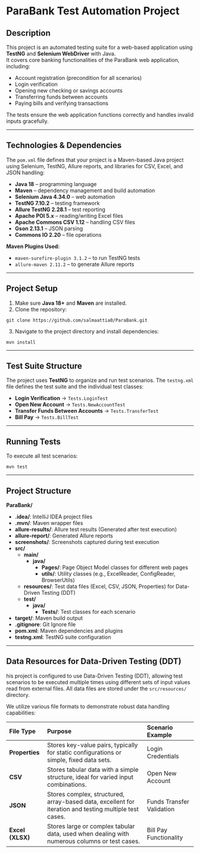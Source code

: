 # ParaBank Test Automation Project

## Description
This project is an automated testing suite for a web-based application using **TestNG** and **Selenium WebDriver** with Java.  
It covers core banking functionalities of the ParaBank web application, including:  

- Account registration (precondition for all scenarios)  
- Login verification  
- Opening new checking or savings accounts  
- Transferring funds between accounts  
- Paying bills and verifying transactions  

The tests ensure the web application functions correctly and handles invalid inputs gracefully.  

---

## Technologies & Dependencies
The `pom.xml` file defines that your project is a Maven-based Java project using Selenium, TestNG, Allure reports, and libraries for CSV, Excel, and JSON handling:
- **Java 18** – programming language  
- **Maven** – dependency management and build automation  
- **Selenium Java 4.34.0** – web automation  
- **TestNG 7.10.2** – testing framework  
- **Allure TestNG 2.28.1** – test reporting  
- **Apache POI 5.x** – reading/writing Excel files  
- **Apache Commons CSV 1.12** – handling CSV files  
- **Gson 2.13.1** – JSON parsing  
- **Commons IO 2.20** – file operations  

**Maven Plugins Used:**  
- `maven-surefire-plugin 3.1.2` – to run TestNG tests  
- `allure-maven 2.11.2` – to generate Allure reports  

---

## Project Setup
1. Make sure **Java 18+** and **Maven** are installed.  
2. Clone the repository:  
```
git clone https://github.com/salmaattia0/ParaBank.git
```
3. Navigate to the project directory and install dependencies:  
```
mvn install
```
---

## Test Suite Structure
The project uses **TestNG** to organize and run test scenarios. The `testng.xml` file defines the test suite and the individual test classes:
- **Login Verification** → `Tests.LoginTest`  
- **Open New Account** → `Tests.NewAccountTest`  
- **Transfer Funds Between Accounts** → `Tests.TransferTest`  
- **Bill Pay** → `Tests.BillTest`
  
---

## Running Tests
To execute all test scenarios:
```
mvn test
```
---

## Project Structure
**ParaBank/**
* **.idea/**: IntelliJ IDEA project files
* **.mvn/**: Maven wrapper files
* **allure-results/**: Allure test results (Generated after test execution)
* **allure-report/**: Generated Allure reports
* **screenshots/**: Screenshots captured during test execution
* **src/**
    * **main/**
        * **java/**
            * **Pages/**: Page Object Model classes for different web pages
            * **utils/**: Utility classes (e.g., ExcelReader, ConfigReader, BrowserUtils)
    * **resources/**: Test data files (Excel, CSV, JSON, Properties) for Data-Driven Testing (DDT)
    * **test/**
        * **java/**
            * **Tests/**: Test classes for each scenario
* **target/**: Maven build output
* **.gitignore**: Git Ignore file
* **pom.xml**: Maven dependencies and plugins
* **testng.xml**: TestNG suite configuration
  
---

## Data Resources for Data-Driven Testing (DDT)
his project is configured to use Data-Driven Testing (DDT), allowing test scenarios to be executed multiple times using different sets of input values read from external files. All data files are stored under the `src/resources/` directory.

We utilize various file formats to demonstrate robust data handling capabilities:

| File Type | Purpose | Scenario Example |
| :--- | :--- | :--- |
| **Properties** | Stores key-value pairs, typically for static configurations or simple, fixed data sets. | Login Credentials |
| **CSV** | Stores tabular data with a simple structure, ideal for varied input combinations. | Open New Account |
| **JSON** | Stores complex, structured, array-based data, excellent for iteration and testing multiple test cases. | Funds Transfer Validation |
| **Excel (XLSX)** | Stores large or complex tabular data, used when dealing with numerous columns or test cases. | Bill Pay Functionality |


